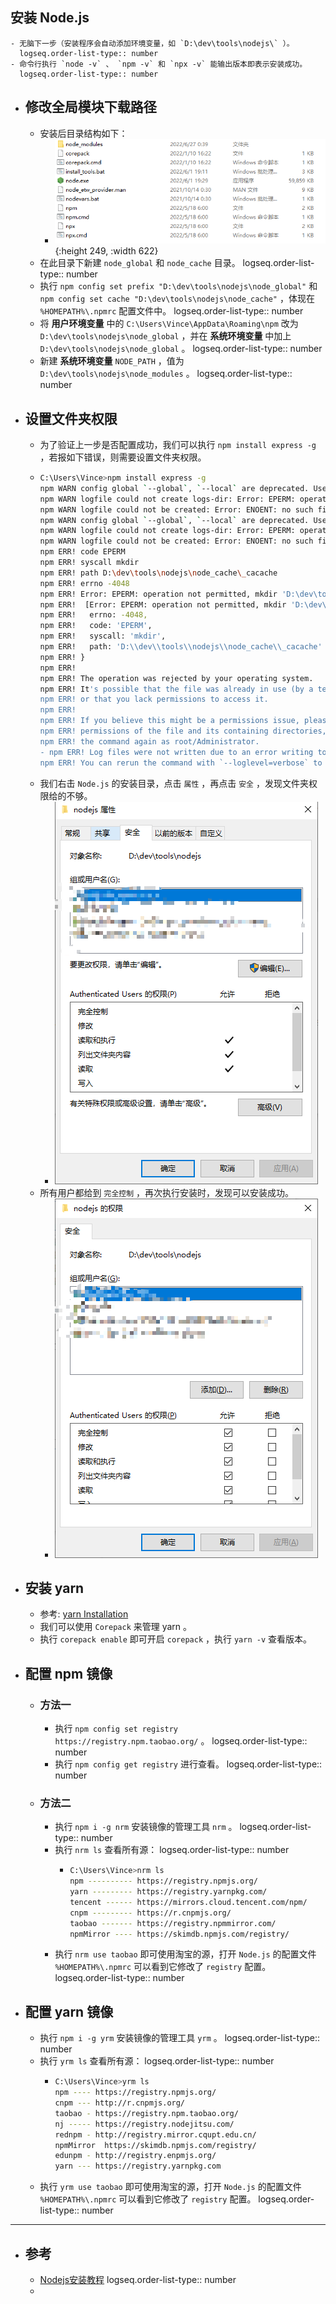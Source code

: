 ## 安装 Node.js
	- 无脑下一步（安装程序会自动添加环境变量，如 `D:\dev\tools\nodejs\` ）。
	  logseq.order-list-type:: number
	- 命令行执行 `node -v` 、 `npm -v` 和 `npx -v` 能输出版本即表示安装成功。
	  logseq.order-list-type:: number
- ## 修改全局模块下载路径
	- 安装后目录结构如下：
		- ![image-20220627010407315.png](../assets/image-20220627010407315_1718524589574_0.png){:height 249, :width 622}
	- 在此目录下新建 `node_global` 和 `node_cache` 目录。
	  logseq.order-list-type:: number
	- 执行 `npm config set prefix "D:\dev\tools\nodejs\node_global"` 和 `npm config set cache "D:\dev\tools\nodejs\node_cache"` ，体现在 `%HOMEPATH%\.npmrc` 配置文件中。
	  logseq.order-list-type:: number
	- 将 **用户环境变量** 中的 `C:\Users\Vince\AppData\Roaming\npm` 改为 `D:\dev\tools\nodejs\node_global` ，并在  **系统环境变量** 中加上  `D:\dev\tools\nodejs\node_global` 。
	  logseq.order-list-type:: number
	- 新建 **系统环境变量** `NODE_PATH` ，值为 `D:\dev\tools\nodejs\node_modules` 。
	  logseq.order-list-type:: number
- ## 设置文件夹权限
	- 为了验证上一步是否配置成功，我们可以执行 `npm install express -g` ，若报如下错误，则需要设置文件夹权限。
	- ```sh
	  C:\Users\Vince>npm install express -g
	  npm WARN config global `--global`, `--local` are deprecated. Use `--location=global` instead.
	  npm WARN logfile could not create logs-dir: Error: EPERM: operation not permitted, mkdir 'D:\dev\tools\nodejs\node_cache\_logs'
	  npm WARN logfile could not be created: Error: ENOENT: no such file or directory, open 'D:\dev\tools\nodejs\node_cache\_logs\2022-06-26T17_20_32_564Z-debug-0.log'
	  npm WARN config global `--global`, `--local` are deprecated. Use `--location=global` instead.
	  npm WARN logfile could not create logs-dir: Error: EPERM: operation not permitted, mkdir 'D:\dev\tools\nodejs\node_cache\_logs'
	  npm WARN logfile could not be created: Error: ENOENT: no such file or directory, open 'D:\dev\tools\nodejs\node_cache\_logs\2022-06-26T17_20_32_796Z-debug-0.log'
	  npm ERR! code EPERM
	  npm ERR! syscall mkdir
	  npm ERR! path D:\dev\tools\nodejs\node_cache\_cacache
	  npm ERR! errno -4048
	  npm ERR! Error: EPERM: operation not permitted, mkdir 'D:\dev\tools\nodejs\node_cache\_cacache'
	  npm ERR!  [Error: EPERM: operation not permitted, mkdir 'D:\dev\tools\nodejs\node_cache\_cacache'] {
	  npm ERR!   errno: -4048,
	  npm ERR!   code: 'EPERM',
	  npm ERR!   syscall: 'mkdir',
	  npm ERR!   path: 'D:\\dev\\tools\\nodejs\\node_cache\\_cacache'
	  npm ERR! }
	  npm ERR!
	  npm ERR! The operation was rejected by your operating system.
	  npm ERR! It's possible that the file was already in use (by a text editor or antivirus),
	  npm ERR! or that you lack permissions to access it.
	  npm ERR!
	  npm ERR! If you believe this might be a permissions issue, please double-check the
	  npm ERR! permissions of the file and its containing directories, or try running
	  npm ERR! the command again as root/Administrator.
	  - npm ERR! Log files were not written due to an error writing to the directory: D:\dev\tools\nodejs\node_cache\_logs
	  npm ERR! You can rerun the command with `--loglevel=verbose` to see the logs in your terminal
	  ```
	- 我们右击 `Node.js` 的安装目录，点击 `属性` ，再点击 `安全` ，发现文件夹权限给的不够。
		- ![image-20220627012630415.png](../assets/image-20220627012630415_1718524659946_0.png)
	- 所有用户都给到 `完全控制` ，再次执行安装时，发现可以安装成功。
		- ![image-20220627013057984.png](../assets/image-20220627013057984_1718524675826_0.png)
- ## 安装 yarn
	- 参考: [yarn Installation](https://yarnpkg.com/getting-started/install#nodejs-1610)
	- 我们可以使用 `Corepack` 来管理 yarn 。
	- 执行 `corepack enable` 即可开启 `corepack`  ，执行 `yarn -v` 查看版本。
- ## 配置 npm 镜像
	- ### 方法一
		- 执行 `npm config set registry https://registry.npm.taobao.org/` 。
		  logseq.order-list-type:: number
		- 执行 `npm config get registry` 进行查看。
		  logseq.order-list-type:: number
	- ### 方法二
		- 执行 `npm i -g nrm` 安装镜像的管理工具 `nrm` 。
		  logseq.order-list-type:: number
		- 执行 `nrm ls` 查看所有源：
		  logseq.order-list-type:: number
			- ```sh
			  C:\Users\Vince>nrm ls
			  npm ---------- https://registry.npmjs.org/
			  yarn --------- https://registry.yarnpkg.com/
			  tencent ------ https://mirrors.cloud.tencent.com/npm/
			  cnpm --------- https://r.cnpmjs.org/
			  taobao ------- https://registry.npmmirror.com/
			  npmMirror ---- https://skimdb.npmjs.com/registry/
			  ```
		- 执行 `nrm use taobao` 即可使用淘宝的源，打开 `Node.js` 的配置文件 `%HOMEPATH%\.npmrc` 可以看到它修改了 `registry` 配置。
		  logseq.order-list-type:: number
- ## 配置 yarn 镜像
	- 执行 `npm i -g yrm` 安装镜像的管理工具 `yrm` 。
	  logseq.order-list-type:: number
	- 执行 `yrm ls` 查看所有源：
	  logseq.order-list-type:: number
		- ```sh
		  C:\Users\Vince>yrm ls
		  npm ---- https://registry.npmjs.org/
		  cnpm --- http://r.cnpmjs.org/
		  taobao - https://registry.npm.taobao.org/
		  nj ----- https://registry.nodejitsu.com/
		  rednpm - http://registry.mirror.cqupt.edu.cn/
		  npmMirror  https://skimdb.npmjs.com/registry/
		  edunpm - http://registry.enpmjs.org/
		  yarn --- https://registry.yarnpkg.com
		  ```
	- 执行 `yrm use taobao` 即可使用淘宝的源，打开 `Node.js` 的配置文件 `%HOMEPATH%\.npmrc` 可以看到它修改了 `registry` 配置。
	  logseq.order-list-type:: number
- ---
- ## 参考
	- [Nodejs安装教程](https://blog.csdn.net/qq_48485223/article/details/122709354)
	  logseq.order-list-type:: number
	-